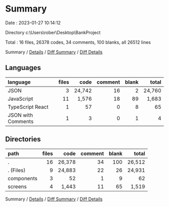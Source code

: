 # Summary

Date : 2023-01-27 10:14:12

Directory c:\\Users\\rober\\Desktop\\BankProject

Total : 16 files,  26378 codes, 34 comments, 100 blanks, all 26512 lines

Summary / [Details](details.md) / [Diff Summary](diff.md) / [Diff Details](diff-details.md)

## Languages
| language | files | code | comment | blank | total |
| :--- | ---: | ---: | ---: | ---: | ---: |
| JSON | 3 | 24,742 | 16 | 2 | 24,760 |
| JavaScript | 11 | 1,576 | 18 | 89 | 1,683 |
| TypeScript React | 1 | 57 | 0 | 8 | 65 |
| JSON with Comments | 1 | 3 | 0 | 1 | 4 |

## Directories
| path | files | code | comment | blank | total |
| :--- | ---: | ---: | ---: | ---: | ---: |
| . | 16 | 26,378 | 34 | 100 | 26,512 |
| . (Files) | 9 | 24,883 | 22 | 26 | 24,931 |
| components | 3 | 52 | 1 | 9 | 62 |
| screens | 4 | 1,443 | 11 | 65 | 1,519 |

Summary / [Details](details.md) / [Diff Summary](diff.md) / [Diff Details](diff-details.md)